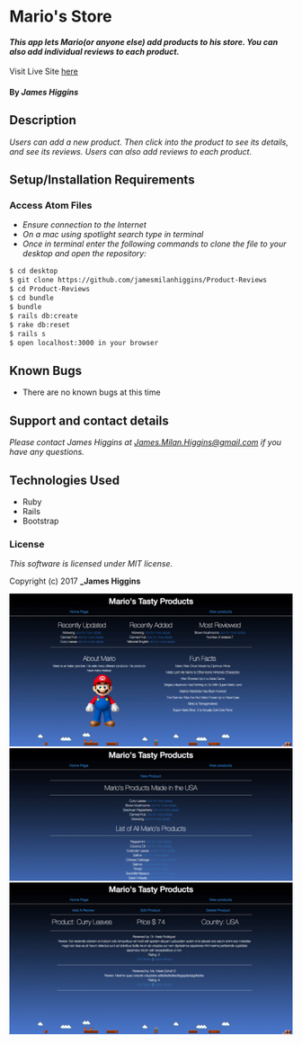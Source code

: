 # Mario's Store

#### _This app lets Mario(or anyone else) add products to his store. You can also add individual reviews to each product._

Visit Live Site [here](https://)

#### By _**James Higgins**_

## Description

_Users can add a new product. Then click into the product to see its details, and see its reviews. Users can also add reviews to each product._

## Setup/Installation Requirements


### Access Atom Files

* _Ensure connection to the Internet_
* _On a mac using spotlight search type in terminal_
* _Once in terminal enter the following commands to clone the file to your desktop and open the repository:_
```
$ cd desktop
$ git clone https://github.com/jamesmilanhiggins/Product-Reviews
$ cd Product-Reviews
$ cd bundle
$ bundle
$ rails db:create
$ rake db:reset
$ rails s
$ open localhost:3000 in your browser
```

## Known Bugs

* There are no known bugs at this time


## Support and contact details

_Please contact James Higgins at James.Milan.Higgins@gmail.com if you have any questions._

## Technologies Used

* Ruby
* Rails
* Bootstrap

### License

*This software is licensed under MIT license.*

Copyright (c) 2017 **_James Higgins**

![Homepage](app/assets/images/Homepage.png)
![List of Products](app/assets/images/Products-List.png)
![Review List](app/assets/images/review-list.png)
